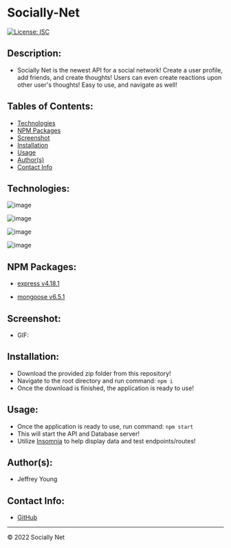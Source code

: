 # Socially-Net
[![License: ISC](https://img.shields.io/badge/License-ISC-blue.svg)](https://opensource.org/licenses/ISC)

## Description:
* Socially Net is the newest API for a social network! Create a user profile, add friends, and create thoughts! Users can even create reactions upon other user's thoughts! Easy to use, and navigate as well!

## Tables of Contents:
* [Technologies](#technologies)
* [NPM Packages](#npm-packages)
* [Screenshot](#screenshot)
* [Installation](#installation)
* [Usage](#usage)
* [Author(s)](#authors)
* [Contact Info](#contact-info)

## Technologies:
![image](https://img.shields.io/badge/JavaScript-323330?style=for-the-badge&logo=javascript&logoColor=F7DF1E)

![image](https://img.shields.io/badge/MongoDB-4EA94B?style=for-the-badge&logo=mongodb&logoColor=white)

![image](https://img.shields.io/badge/Express.js-000000?style=for-the-badge&logo=express&logoColor=white)

![image](https://img.shields.io/badge/Node.js-339933?style=for-the-badge&logo=nodedotjs&logoColor=white)

## NPM Packages:
* [express v4.18.1](https://www.npmjs.com/package/express)

* [mongoose v6.5.1](https://www.npmjs.com/package/mongoose)

## Screenshot:

* GIF:

## Installation:
* Download the provided zip folder from this repository!
* Navigate to the root directory and run command: `npm i`
* Once the download is finished, the application is ready to use!

## Usage:
* Once the application is ready to use, run command: `npm start`
* This will start the API and Database server!
* Utilize [Insomnia](https://insomnia.rest/) to help display data and test endpoints/routes!

## Author(s):
* Jeffrey Young

## Contact Info:
* [GitHub](https://github.com/jeffymiyoung)

---
© 2022 Socially Net